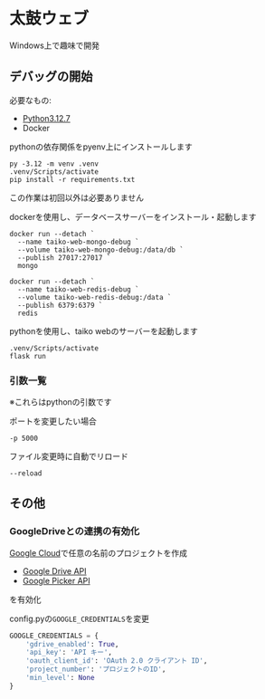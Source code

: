 # 太鼓ウェブ

Windows上で趣味で開発

## デバッグの開始
必要なもの:
- [Python3.12.7](https://www.python.org/downloads/release/python-3127/)
- Docker

pythonの依存関係をpyenv上にインストールします  
 
```
py -3.12 -m venv .venv
.venv/Scripts/activate
pip install -r requirements.txt
```

この作業は初回以外は必要ありません

dockerを使用し、データベースサーバーをインストール・起動します

```
docker run --detach `
  --name taiko-web-mongo-debug `
  --volume taiko-web-mongo-debug:/data/db `
  --publish 27017:27017 `
  mongo
```

```
docker run --detach `
  --name taiko-web-redis-debug `
  --volume taiko-web-redis-debug:/data `
  --publish 6379:6379 `
  redis
```

pythonを使用し、taiko webのサーバーを起動します

```
.venv/Scripts/activate
flask run
```

### 引数一覧
※これらはpythonの引数です

ポートを変更したい場合
```
-p 5000
```

ファイル変更時に自動でリロード
```
--reload
```

## その他
### GoogleDriveとの連携の有効化
[Google Cloud](https://console.cloud.google.com/welcome)で任意の名前のプロジェクトを作成

- [Google Drive API](https://console.cloud.google.com/apis/library/drive.googleapis.com)
- [Google Picker API](https://console.cloud.google.com/apis/api/picker.googleapis.com/metrics)

を有効化

config.pyの`GOOGLE_CREDENTIALS`を変更
```python
GOOGLE_CREDENTIALS = {
    'gdrive_enabled': True,
    'api_key': 'API キー',
    'oauth_client_id': 'OAuth 2.0 クライアント ID',
    'project_number': 'プロジェクトのID',
    'min_level': None
}
```